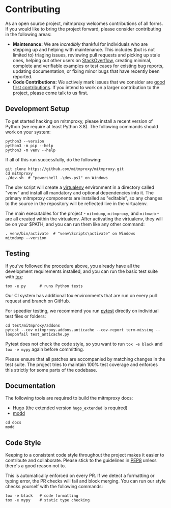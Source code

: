 # Contributing

As an open source project, mitmproxy welcomes contributions of all forms. If you would like to bring the project
forward, please consider contributing in the following areas:

- **Maintenance:** We are *incredibly* thankful for individuals who are stepping up and helping with maintenance. This
  includes (but is not limited to) triaging issues, reviewing pull requests and picking up stale ones, helping out other
  users on [StackOverflow](https://stackoverflow.com/questions/tagged/mitmproxy), creating minimal, complete and
  verifiable examples or test cases for existing bug reports, updating documentation, or fixing minor bugs that have
  recently been reported.
- **Code Contributions:** We actively mark issues that we consider are [good first contributions](
  https://github.com/mitmproxy/mitmproxy/issues?q=is%3Aissue+is%3Aopen+label%3A%22help+wanted%22). If you intend to work
  on a larger contribution to the project, please come talk to us first.

## Development Setup

To get started hacking on mitmproxy, please install a recent version of Python (we require at least Python 3.8). The
following commands should work on your system:

```shell
python3 --version
python3 -m pip --help
python3 -m venv --help
```

If all of this run successfully, do the following:

```shell
git clone https://github.com/mitmproxy/mitmproxy.git
cd mitmproxy
./dev.sh  # "powershell .\dev.ps1" on Windows
```

The *dev* script will create a [virtualenv](https://virtualenv.pypa.io/) environment in a directory called "venv" and
install all mandatory and optional dependencies into it. The primary mitmproxy components are installed as "editable",
so any changes to the source in the repository will be reflected live in the virtualenv.

The main executables for the project - `mitmdump`, `mitmproxy`, and `mitmweb` - are all created within the virtualenv.
After activating the virtualenv, they will be on your $PATH, and you can run them like any other command:

```shell
. venv/bin/activate  # "venv\Scripts\activate" on Windows
mitmdump --version
```

## Testing

If you've followed the procedure above, you already have all the development requirements installed, and you can run the
basic test suite with [tox](https://tox.readthedocs.io/):

```shell
tox -e py      # runs Python tests
```

Our CI system has additional tox environments that are run on every pull request and branch on GitHub.

For speedier testing, we recommend you run [pytest](http://pytest.org/) directly on individual test files or folders:

```shell
cd test/mitmproxy/addons
pytest --cov mitmproxy.addons.anticache --cov-report term-missing --looponfail test_anticache.py
```

Pytest does not check the code style, so you want to run `tox -e black` and `tox -e mypy` again before committing.

Please ensure that all patches are accompanied by matching changes in the test suite. The project tries to maintain 100%
test coverage and enforces this strictly for some parts of the codebase.

## Documentation

The following tools are required to build the mitmproxy docs:

- [Hugo](https://gohugo.io/) (the extended version `hugo_extended` is required)
- [modd](https://github.com/cortesi/modd)

```shell
cd docs
modd
```

## Code Style

Keeping to a consistent code style throughout the project makes it easier to
contribute and collaborate. Please stick to the guidelines in
[PEP8](https://www.python.org/dev/peps/pep-0008) unless there's a good reason
not to.

This is automatically enforced on every PR. If we detect a formatting or typing
error, the PR checks will fail and block merging. You can run our style checks
yourself with the following commands:

```shell
tox -e black   # code formatting
tox -e mypy    # static type checking
```
